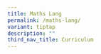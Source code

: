 ```yaml
---
title: Maths Lang
permalink: /maths-lang/
variant: tiptap
description: ""
third_nav_title: Curriculum
---
```

